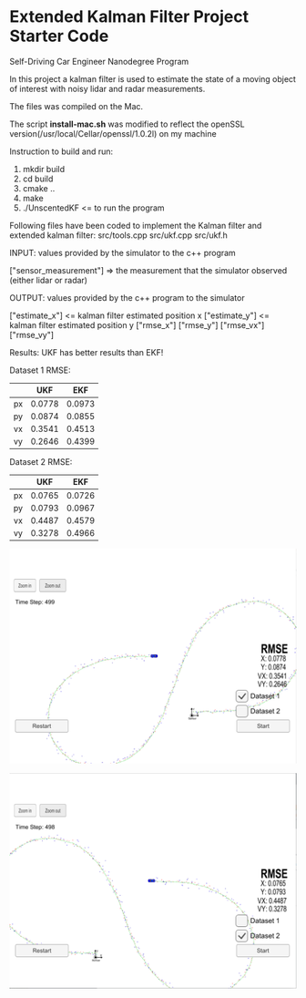 # Extended Kalman Filter Project Starter Code
Self-Driving Car Engineer Nanodegree Program

In this project a kalman filter is used to estimate the state of a moving object of interest with noisy lidar and radar measurements. 

The files was compiled on the Mac. 

The script **install-mac.sh** was modified to reflect the openSSL version(/usr/local/Cellar/openssl/1.0.2l) on my machine

Instruction to build and run:

1. mkdir build
2. cd build
3. cmake ..
4. make
5. ./UnscentedKF   <= to run the program

Following files have been coded to implement the Kalman filter and extended kalman filter:
src/tools.cpp
src/ukf.cpp
src/ukf.h


INPUT: values provided by the simulator to the c++ program

["sensor_measurement"] => the measurement that the simulator observed (either lidar or radar)


OUTPUT: values provided by the c++ program to the simulator

["estimate_x"] <= kalman filter estimated position x
["estimate_y"] <= kalman filter estimated position y
["rmse_x"]
["rmse_y"]
["rmse_vx"]
["rmse_vy"]


Results: UKF has better results than EKF!

Dataset 1 RMSE:

|               | UKF   |  EKF |
|:-------------:|:-------------:|:-------:|
|  px     | 0.0778        | 0.0973 |
|  py   | 0.0874      | 0.0855|
|  vx   | 0.3541      | 0.4513 |
|  vy     | 0.2646        | 0.4399 | 




Dataset 2 RMSE:

|               | UKF   |  EKF |
|:-------------:|:-------------:|:-------:|
|  px     | 0.0765        | 0.0726 |
|  py   | 0.0793      | 0.0967|
|  vx   | 0.4487      | 0.4579 |
|  vy     | 0.3278        | 0.4966 | 



![data_set1](./out/data_set1.png)



![data_set2](./out/data_set2.png)

